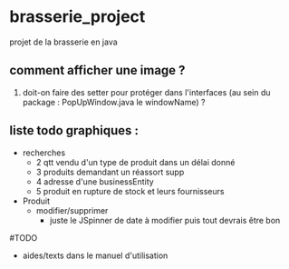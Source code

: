 # brasserie_project
projet de la brasserie en java
## comment afficher une image ?
1) doit-on faire des setter pour protéger dans l'interfaces (au sein du package : PopUpWindow.java le windowName) ?


## liste todo graphiques :
- recherches
  - 2 qtt vendu d'un type de produit dans un délai donné
  - 3 produits demandant un réassort supp
  - 4 adresse d'une businessEntity
  - 5 produit en rupture de stock et leurs fournisseurs
- Produit
  - modifier/supprimer
    - juste le JSpinner de date à modifier puis tout devrais être bon 

#TODO
- aides/texts dans le manuel d'utilisation